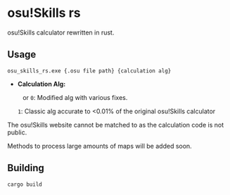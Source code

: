 # osu!Skills rs

osu!Skills calculator rewritten in rust.

## Usage

```
osu_skills_rs.exe {.osu file path} {calculation alg}
```

- **Calculation Alg:**

    ` ` or `0`: Modified alg with various fixes.

    `1`: Classic alg accurate to <0.01% of the original osu!Skills calculator

The osu!Skills website cannot be matched to as the calculation code is not public.

Methods to process large amounts of maps will be added soon.

## Building

```
cargo build
```